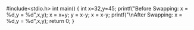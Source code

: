 #include<stdio.h>
int main()
{
int x=32,y=45;
printf("Before Swapping: x = %d,y = %d",x,y);
x = x+y;
y = x-y;
x = x-y;
printf("\nAfter Swapping: x = %d,y = %d",x,y);
return 0;
}
